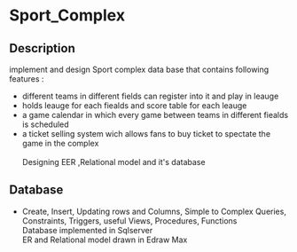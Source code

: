 # Sport_Complex
## Description
implement and design Sport complex data base that contains following features : <br />
- different teams in different fields can register into it and play in leauge <br />
- holds leauge for each fiealds and score table for each leauge<br />
- a game calendar in which every game between teams in different fiealds is scheduled<br />
- a ticket selling system wich allows fans to buy ticket to spectate the game in the complex<br /><br />
Designing EER ,Relational model and it's database<br/>
## Database 
- Create, Insert, Updating rows and Columns, Simple to Complex Queries,  Constraints, Triggers, useful Views, Procedures, Functions<br />
Database implemented in Sqlserver<br />
ER and Relational model drawn in Edraw Max
